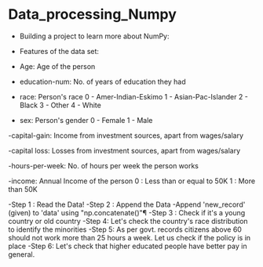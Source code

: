 # Data_processing_Numpy
 - Building a project to learn more about NumPy:
 - Features of the data set:
 - Age: Age of the person
 - education-num: No. of years of education they had
 - race: Person's race 
  0 - Amer-Indian-Eskimo
  1 - Asian-Pac-Islander
  2 - Black
  3 - Other
  4 - White

 - sex: Person's gender 
   0 - Female
   1 - Male

-capital-gain: Income from investment sources, apart from wages/salary

-capital loss: Losses from investment sources, apart from wages/salary

-hours-per-week: No. of hours per week the person works

-income: Annual Income of the person
  0 : Less than or equal to 50K
  1 : More than 50K

 -Step 1 : Read the Data!
 -Step 2 : Append the Data
 -Append 'new_record' (given) to 'data' using "np.concatenate()"¶
 -Step 3 : Check if it's a young country or old country
 -Step 4: Let's check the country's race distribution to identify the minorities
 -Step 5: As per govt. records citizens above 60 should not work more than 25 hours a week. Let us check if the policy is in place
 -Step 6: Let's check that higher educated people have better pay in general.
